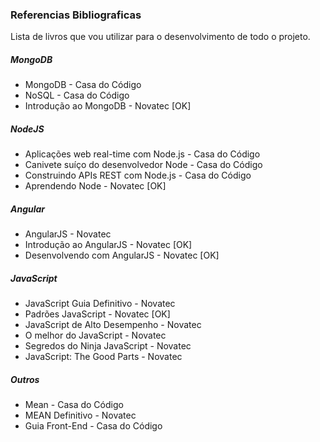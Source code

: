 ### Referencias Bibliograficas

Lista de livros que vou utilizar para o desenvolvimento de todo o projeto.

##### MongoDB

* MongoDB - Casa do Código
* NoSQL - Casa do Código
* Introdução ao MongoDB - Novatec [OK]

##### NodeJS

* Aplicações web real-time com Node.js - Casa do Código
* Canivete suíço do desenvolvedor Node - Casa do Código
* Construindo APIs REST com Node.js - Casa do Código
* Aprendendo Node - Novatec [OK]

##### Angular

* AngularJS - Novatec
* Introdução ao AngularJS - Novatec [OK]
* Desenvolvendo com AngularJS - Novatec [OK]

##### JavaScript

* JavaScript Guia Definitivo - Novatec
* Padrões JavaScript - Novatec [OK]
* JavaScript de Alto Desempenho - Novatec
* O melhor do JavaScript - Novatec
* Segredos do Ninja JavaScript - Novatec
* JavaScript: The Good Parts - Novatec

##### Outros

* Mean - Casa do Código
* MEAN Definitivo - Novatec
* Guia Front-End - Casa do Código

